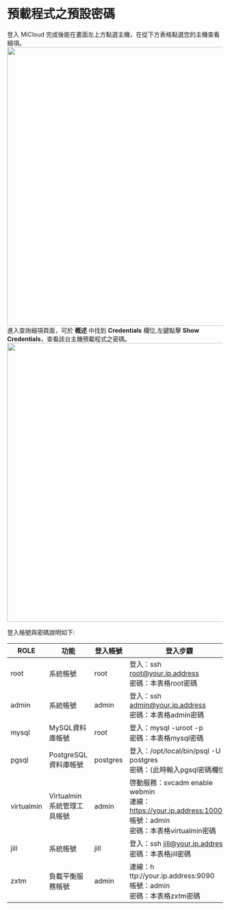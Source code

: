 預載程式之預設密碼
===
登入 MiCloud 完成後能在畫面左上方點選主機，在從下方表格點選您的主機查看細項。
<img src='images/Preload+Software+Default+Password-p1+-21.png' width='650' align='center'/>
進入查詢細項頁面，可於 __概述__ 中找到 __Credentials__ 欄位,左鍵點擊 __Show Credentials__，查看該台主機預載程式之密碼。
<img src='images/Preload+Software+Default+Password-p1+-18.png' width='650' align='center'/>


登入帳號與密碼說明如下:


<center>

| ROLE   | 功能   | 登入帳號  | 登入步驟 |
| ------ | ------ | -------- | ------- |
| root   | 系統帳號 | root  | 登入：ssh root@your.ip.address<br>密碼：本表格root密碼 |
| admin  | 系統帳號 | admin | 登入：ssh admin@your.ip.address<br>密碼：本表格admin密碼 |
| mysql  | MySQL資料庫帳號 | root | 登入：mysql -uroot -p<br>密碼：本表格mysql密碼 |
| pgsql  | PostgreSQL資料庫帳號 | postgres | 登入：/opt/local/bin/psql -U postgres<br>密碼：(此時輸入pgsql密碼欄位) |
| virtualmin  | Virtualmin系統管理工具帳號 | admin | 啓動服務：svcadm enable webmin<br>連線：https://your.ip.address:10000/<br>帳號：admin<br> 密碼：本表格virtualmin密碼 |
| jill  | 系統帳號 | jill | 登入：ssh jill@your.ip.address<br>密碼：本表格jill密碼 |
| zxtm  | 負載平衡服務帳號 | admin | 連線：h ttp://your.ip.address:9090 <br>帳號：admin<br>密碼：本表格zxtm密碼 |

</center>